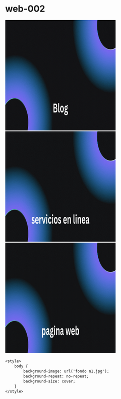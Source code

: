 # web-002



<a href="https://ice200626.github.io/web-003/">
  <img src="boton 002.gif" alt="Example GIF" width="350" height="350">
</a>


<a href="https://ice200626.github.io/web-003/">
  <img src="boton 003.gif" alt="Example GIF"width="350" height="350">
</a>

<a href="https://ice200626.github.io/web-003/">
  <img src="boton 004.gif" alt="Example GIF"width="350" height="350">
</a>





<html lang="es">
<head>
    <meta charset="UTF-8">
    <meta name="viewport" content="width=device-width, initial-scale=1.0">
  
    <style>
        body {
            background-image: url('fondo n1.jpg');
            background-repeat: no-repeat;
            background-size: cover;
        }
    </style>
</head>
<body>
    <h1></h1>
</body>
</html>
